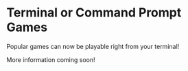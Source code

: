 # Terminal or Command Prompt Games
Popular games can now be playable right from your terminal!

More information coming soon!
